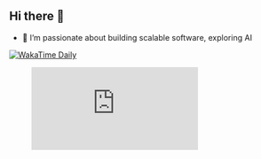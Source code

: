 ## Hi there 👋

- 🔭 I’m passionate about building scalable software, exploring AI

[![WakaTime Daily](https://wakatime.com/share/@385a2454-7b99-4256-9b88-0220c7a5c3e2/0be7c40f-7535-45b9-ae49-5f5b2f4d0149.png)](https://wakatime.com/)

<figure><embed src="https://wakatime.com/share/@385a2454-7b99-4256-9b88-0220c7a5c3e2/a9e508d3-84e7-4e1c-b93c-f5a33e6656ff.svg"></embed></figure>

<!--
[![WakaTime](https://wakatime.com/share/@385a2454-7b99-4256-9b88-0220c7a5c3e2/1023f2c8-c699-40bd-82a0-b84056ffe528.png)](https://wakatime.com/)
-->
<!--
**mithila-abhayasinghe/mithila-abhayasinghe** is a ✨ _special_ ✨ repository because its `README.md` (this file) appears on your GitHub profile.

Here are some ideas to get you started:

- 🔭 I’m currently working on ...
- 🌱 I’m currently learning ...
- 👯 I’m looking to collaborate on ...
- 🤔 I’m looking for help with ...
- 💬 Ask me about ...
- 📫 How to reach me: ...
- 😄 Pronouns: ...
- ⚡ Fun fact: ...
-->
